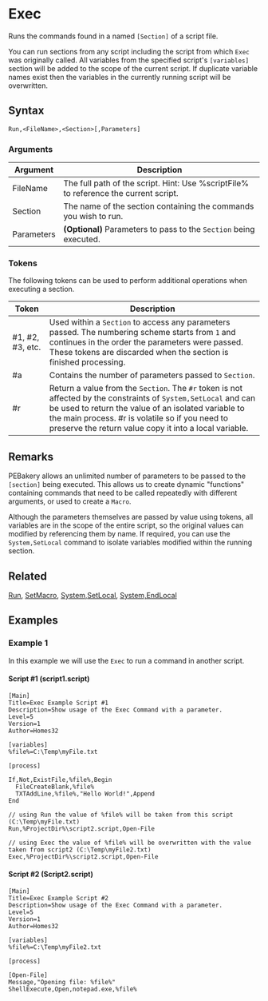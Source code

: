 # Exec

Runs the commands found in a named `[Section]` of a script file.

You can run sections from any script including the script from which `Exec` was originally called. All variables from the specified script's `[variables]` section will be added to the scope of the current script. If duplicate variable names exist then the variables in the currently running script will be overwritten.

## Syntax

```pebakery
Run,<FileName>,<Section>[,Parameters]
```

### Arguments

| Argument | Description |
| --- | --- |
| FileName | The full path of the script. Hint: Use %scriptFile% to reference the current script. |
| Section | The name of the section containing the commands you wish to run. |
| Parameters | **(Optional)** Parameters to pass to the `Section` being executed. |

### Tokens

The following tokens can be used to perform additional operations when executing a section.

| Token | Description |
| --- | --- |
| #1, #2, #3, etc. | Used within a `Section` to access any parameters passed. The numbering scheme starts from `1` and continues in the order the parameters were passed. These tokens are discarded when the section is finished processing. |
| #a | Contains the number of parameters passed to `Section`. |
| #r | Return a value from the `Section`. The `#r` token is not affected by the constraints of `System,SetLocal` and can be used to return the value of an isolated variable to the main process. #r is volatile so if you need to preserve the return value copy it into a local variable. |

## Remarks

PEBakery allows an unlimited number of parameters to be passed to the `[section]` being executed. This allows us to create dynamic "functions" containing commands that need to be called repeatedly with different arguments, or used to create a `Macro`.

Although the parameters themselves are passed by value using tokens, all variables are in the scope of the entire script, so the original values can modified by referencing them by name. If required, you can use the `System,SetLocal` command to isolate variables modified within the running section.

## Related

[Run](./Run.md), [SetMacro](../Control/SetMacro.md), [System,SetLocal](../System/SetLocal.md), [System,EndLocal](../System/EndLocal.md)

## Examples

### Example 1

In this example we will use the `Exec` to run a command in another script.

#### Script #1 (script1.script)

```pebakery
[Main]
Title=Exec Example Script #1
Description=Show usage of the Exec Command with a parameter.
Level=5
Version=1
Author=Homes32

[variables]
%file%=C:\Temp\myFile.txt

[process]

If,Not,ExistFile,%file%,Begin
  FileCreateBlank,%file%
  TXTAddLine,%file%,"Hello World!",Append
End

// using Run the value of %file% will be taken from this script (C:\Temp\myFile.txt)
Run,%ProjectDir%\script2.script,Open-File

// using Exec the value of %file% will be overwritten with the value taken from script2 (C:\Temp\myFile2.txt)
Exec,%ProjectDir%\script2.script,Open-File
```

#### Script #2 (Script2.script)

```pebakery
[Main]
Title=Exec Example Script #2
Description=Show usage of the Exec Command with a parameter.
Level=5
Version=1
Author=Homes32

[variables]
%file%=C:\Temp\myFile2.txt

[process]

[Open-File]
Message,"Opening file: %file%"
ShellExecute,Open,notepad.exe,%file%
```